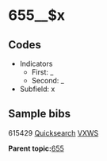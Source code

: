 # 655\_\_$x

## Codes

-   Indicators
    -   First: \_
    -   Second: \_
-   Subfield: x

## Sample bibs

615429 [Quicksearch](https://search.library.yale.edu/catalog/615429) [VXWS](http://prodorbis.library.yale.edu:7014/vxws/GetHoldingsService?bibId=615429)

**Parent topic:**[655](../../tags/655/655.md)

